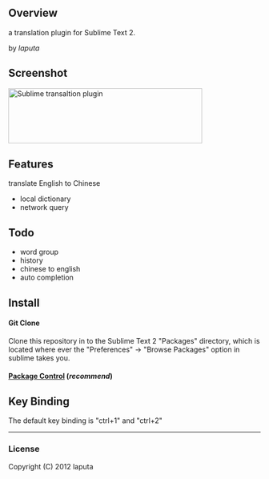 ## Overview
a translation plugin for Sublime Text 2.

by *laputa*

## Screenshot
<a href="https://github.com/standfast/Translate/raw/master/pics/screenshot.png"><img style="border: medium none;" title="SublimeTask with Monaco font" src="https://github.com/standfast/Translate/raw/master/pics/screenshot.png" alt="Sublime transaltion plugin" width="387" height="110"></a>

## Features
translate English to Chinese
* local dictionary
* network query

## Todo
* word group
* history
* chinese to english
* auto completion

## Install
#### Git Clone
Clone this repository in to the Sublime Text 2 "Packages" directory, which is located where ever the 
"Preferences" -> "Browse Packages" option in sublime takes you.

#### [Package Control](https://github.com/wbond/sublime_package_control) (*recommend*)

## Key Binding
The default key binding is "ctrl+1" and "ctrl+2"


---

### License
Copyright (C) 2012 laputa
